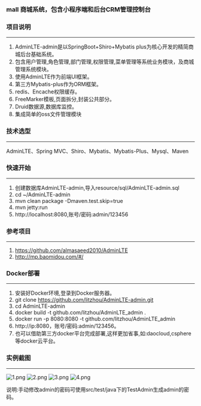 
### mall 商城系统，包含小程序端和后台CRM管理控制台
### 项目说明
-------------
1. AdminLTE-admin是以SpringBoot+Shiro+Mybatis plus为核心开发的精简商城后台基础系统。
2. 包含用户管理,角色管理,部门管理,权限管理,菜单管理等系统业务模块，及商城管理系统模块。
3. 使用AdminLTE作为前端UI框架。
4. 第三方Mybatis-plus作为ORM框架。
5. redis、Encache权限缓存。
6. FreeMarker模板,页面拆分,封装公共部分。
7. Druid数据源,数据库监控。
8. 集成简单的oss文件管理模块

### 技术选型
-------------
AdminLTE、Spring MVC、Shiro、Mybatis、Mybatis-Plus、Mysql、Maven

### 快速开始
-------------
1. 创建数据库AdminLTE-admin,导入resource/sql/AdminLTE-admin.sql
2. cd ~/AdminLTE-admin
3. mvn clean package -Dmaven.test.skip=true
4. mvn jetty:run
5. http://localhost:8080,账号/密码:admin/123456

### 参考项目
-------------
1. https://github.com/almasaeed2010/AdminLTE
2. http://mp.baomidou.com/#/

### Docker部署
-------------
1. 安装好Docker环境,登录到Docker服务器。
2. git clone https://github.com/litzhou/AdminLTE-admin.git
3. cd AdminLTE-admin
4. docker build -t github.com/litzhou/AdminLTE_admin .
5. docker run -p 8080:8080 -t github.com/litzhou/AdminLTE_admin
6. http://ip:8080，账号/密码:admin/123456。
7. 也可以借助第三方docker平台完成部署,这样更加省事,如:daocloud,csphere等docker云平台。

### 实例截图
-------------
![](https://git.oschina.net/uploads/images/2017/0914/161552_cb781545_89451.png "1.png")
![](https://git.oschina.net/uploads/images/2017/0914/161612_2616eeed_89451.png "2.png")
![](https://git.oschina.net/uploads/images/2017/0914/161619_db1dd09f_89451.png "3.png")
![](https://git.oschina.net/uploads/images/2017/0914/161627_7e08a1ea_89451.png "4.png")

说明:手动修改admin的密码可使用src/test/java下的TestAdmin生成admin的密码。
